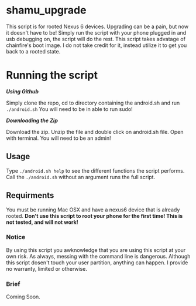 # shamu_upgrade

This script is for rooted Nexus 6 devices. 
Upgrading can be a pain, but now it doesn't have to be!
Simply run the script with your phone plugged in and usb debugging on, the script will do the rest.
This script takes advatage of chainfire's boot image. I do not take credit for it, instead utilize it to get you back to a rooted state.

# Running the script

***Using Github***

Simply clone the repo, cd to directory containing the android.sh and run `./android.sh`
You will need to be in able to run sudo!

***Downloading the Zip***

Download the zip. Unzip the file and double click on android.sh file. Open with terminal.
You will need to be an admin!

## Usage

Type `./android.sh help` to see the different functions the script performs. Call the `./android.sh` without an argument runs the full script.

## Requirments

You must be running Mac OSX and have a nexus6 device that is already rooted.
**Don't use this script to root your phone for the first time! This is not tested, and will not work!**

### Notice

By using this script you awknowledge that you are using this script at your own risk.
As always, messing with the command line is dangerous. Although this script dosen't touch your user partition, anything can happen.
I provide no warranty, limited or otherwise.

### Brief

Coming Soon.